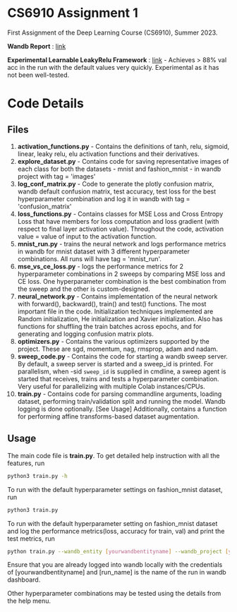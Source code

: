 # CS6910 Assignment 1
First Assignment of the Deep Learning Course (CS6910), Summer 2023.

**Wandb Report** : [link](https://wandb.ai/cs19b021/cs6910-assignment1/reports/CS6910-Assignment-1--VmlldzozNzU3NDkz)

**Experimental Learnable LeakyRelu Framework** : [link](https://github.com/vikram-kv/cs6910_a1_experiment_learnableleakyrelu) - Achieves > 88% val acc in the run with the default values very quickly. Experimental as it has not been well-tested.

# Code Details

## Files

1. **activation_functions.py** - Contains the definitions of tanh, relu, sigmoid, linear, leaky relu, elu activation functions and their derivatives.
2. **explore_dataset.py** - Contains code for saving representative images of each class for both the datasets - mnist and fashion_mnist - in wandb project with tag = 'images'
3. **log_conf_matrix.py** - Code to generate the plotly confusion matrix, wandb default confusion matrix, test accuracy, test loss for the best hyperparameter combination and log it in wandb with tag = 'confusion_matrix'
4. **loss_functions.py** - Contains classes for MSE Loss and Cross Entropy Loss that have members for loss computation and loss gradient (with respect to final layer activation value). Throughout the code, activation value = value of input to the activation function.
5. **mnist_run.py** - trains the neural network and logs performance metrics in wandb for mnist dataset with 3 different hyperparameter combinations. All runs will have tag = 'mnist_run'.
6. **mse_vs_ce_loss.py** - logs the performance metrics for 2 hyperparameter combinations in 2 sweeps by comparing MSE loss and CE loss. One hyperparameter combination is the best combination from the sweep and the other is custom-designed.
7. **neural_network.py** - Contains implementation of the neural network with forward(), backward(), train() and test() functions. The most important file in the code. Initialization techniques implemented are Random initialization, He initialization and Xavier initialization. Also has functions for shuffling the train batches across epochs, and for generating and logging confusion matrix plots.
8. **optimizers.py** - Contains the various optimizers supported by the project. These are sgd, momentum, nag, rmsprop, adam and nadam.
9. **sweep_code.py** - Contains the code for starting a wandb sweep server. By default, a sweep server is started and a sweep_id is printed. For parallelism, when -sid `sweep_id` is supplied in cmdline, a sweep agent is started that receives, trains and tests a hyperparameter combination. Very useful for parallelizing with multiple Colab instances/CPUs.
10. **train.py** - Contains code for parsing commandline arguments, loading dataset, performing train/validation split and running the model. Wandb logging is done optionally. [See Usage] Additionally, contains a function for performing affine transforms-based dataset augmentation.

## Usage

The main code file is **train.py**. To get detailed help instruction with all the features, run 

```bash
python3 train.py -h
```

To run with the default hyperparameter settings on fashion_mnist dataset, run

```bash
python3 train.py
```

To run with the default hyperparameter setting on fashion_mnist dataset and log the performance metrics(loss, accuracy for train, val) and print the test metrics, run

```bash
python train.py --wandb_entity [yourwandbentityname] --wandb_project [yourprojectname] -uw 1 -rn [run_name]
```
Ensure that you are already logged into wandb locally with the credentials of [yourwandbentityname] and [run_name] is the name of the run in wandb dashboard.

Other hyperparameter combinations may be tested using the details from the help menu.
